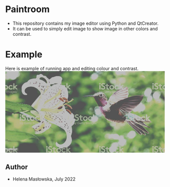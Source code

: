 # Paintroom
- This repository contains my image editor using Python and QtCreator. 
- It can be used to simply edit image to show image in other colors and contrast.

# Example
Here is example of running app and editing colour and contrast.
![image](https://github.com/HelenaMaslowska/Paintroom/blob/master/paintroom_temp_image.jpg)
 
## Author
- Helena Masłowska, July 2022
